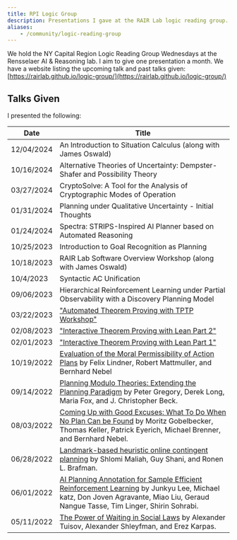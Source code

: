 ```yaml
---
title: RPI Logic Group
description: Presentations I gave at the RAIR Lab logic reading group.
aliases:
    - /community/logic-reading-group
---
```


We hold the NY Capital Region Logic Reading Group Wednesdays at the
Rensselaer AI & Reasoning lab.
I aim to give one presentation a month.
We have a website listing the upcoming talk and past talks
given: [https://rairlab.github.io/logic-group/](https://rairlab.github.io/logic-group/)

## Talks Given

I presented the following:

| Date       | Title                                                        |
| ---------- | ------------------------------------------------------------ |
| 12/04/2024 | An Introduction to Situation Calculus (along with James Oswald) |
| 10/16/2024 | Alternative Theories of Uncertainty: Dempster-Shafer and Possibility Theory |
| 03/27/2024 | CryptoSolve: A Tool for the Analysis of Cryptographic Modes of Operation |
| 01/31/2024 | Planning under Qualitative Uncertainty - Initial Thoughts    |
| 01/24/2024 | Spectra: STRIPS-Inspired AI Planner based on Automated Reasoning |
| 10/25/2023 | Introduction to Goal Recognition as Planning                 |
| 10/18/2023 | RAIR Lab Software Overview Workshop (along with James Oswald) |
| 10/4/2023  | Syntactic AC Unification                                     |
| 09/06/2023 | Hierarchical Reinforcement Learning under Partial Observability with a Discovery Planning Model |
| 03/22/2023 | ["Automated Theorem Proving with TPTP Workshop"](https://github.com/Brandon-Rozek/TPTP-Examples) |
| 02/08/2023 | ["Interactive Theorem Proving with Lean Part 2"](/blog/lean3-tutorial/) |
| 02/01/2023 | ["Interactive Theorem Proving with Lean Part 1"](/blog/lean3-tutorial/) |
| 10/19/2022 | [Evaluation of the Moral Permissibility of Action Plans](https://gki.informatik.uni-freiburg.de/papers/lindner-etal-aij2020.pdf) by Felix Lindner, Robert Mattmuller, and Bernhard Nebel |
| 09/14/2022 | [Planning Modulo Theories: Extending the Planning Paradigm](https://ojs.aaai.org/index.php/ICAPS/article/download/13505/13354) by Peter Gregory, Derek Long, Maria Fox, and J. Christopher Beck. |
| 08/03/2022 | [Coming Up with Good Excuses: What To Do When No Plan Can be Found](https://www.aaai.org/ocs/index.php/ICAPS/ICAPS10/paper/viewFile/1453/1532) by Moritz Gobelbecker, Thomas Keller, Patrick Eyerich, Michael Brenner, and Bernhard Nebel. |
| 06/28/2022 | [Landmark-based heuristic online contingent planning](https://link.springer.com/article/10.1007/s10458-018-9389-9) by Shlomi Maliah, Guy Shani, and Ronen L. Brafman. |
| 06/01/2022 | [AI Planning Annotation for Sample Efficient Reinforcement Learning](https://arxiv.org/pdf/2203.00669) by Junkyu Lee, Michael katz, Don Joven Agravante, Miao Liu, Geraud Nangue Tasse, Tim Linger, Shirin Sohrabi. |
| 05/11/2022 | [The Power of Waiting in Social Laws](https://icaps21.icaps-conference.org/workshops/KEPS/Papers/KEPS_2021_paper_14.pdf) by Alexander Tuisov, Alexander Shleyfman, and Erez Karpas. |
